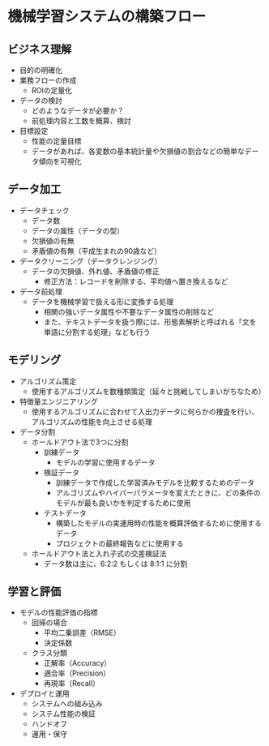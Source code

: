 # 機械学習システムの構築フロー
## ビジネス理解
- 目的の明確化
- 業務フローの作成
    - ROIの定量化
- データの検討
    - どのようなデータが必要か？
    - 前処理内容と工数を概算、検討
- 目標設定
    - 性能の定量目標
    - データがあれば、各変数の基本統計量や欠損値の割合などの簡単なデータ傾向を可視化
## データ加工
- データチェック
    - データ数
    - データの属性（データの型）
    - 欠損値の有無
    - 矛盾値の有無（平成生まれの90歳など）
- データクリーニング（データクレンジング）
    - データの欠損値、外れ値、矛盾値の修正
        - 修正方法：レコードを削除する、平均値へ置き換えるなど
- データ前処理
    - データを機械学習で扱える形に変換する処理
        - 相関の強いデータ属性や不要なデータ属性の削除など
        - また、テキストデータを扱う際には、形態素解析と呼ばれる「文を単語に分割する処理」なども行う
## モデリング
- アルゴリズム策定
    - 使用するアルゴリズムを数種類策定（延々と挑戦してしまいがちなため）
- 特徴量エンジニアリング
    - 使用するアルゴリズムに合わせて入出力データに何らかの捜査を行い、アルゴリズムの性能を向上させる処理
- データ分割
    - ホールドアウト法で3つに分割
        - 訓練データ
            - モデルの学習に使用するデータ
        - 検証データ
            - 訓練データで作成した学習済みモデルを比較するためのデータ
            - アルゴリズムやハイパーパラメータを変えたときに、どの条件のモデルが最も良いかを判定するために使用
        - テストデータ
            - 構築したモデルの実運用時の性能を概算評価するために使用するデータ
            - プロジェクトの最終報告などに使用する
    - ホールドアウト法と入れ子式の交差検証法
        - データ数は主に、6:2:2 もしくは 8:1:1 に分割
        

## 学習と評価
- モデルの性能評価の指標
    - 回帰の場合
        - 平均二乗誤差（RMSE）
        - 決定係数
    - クラス分類
        - 正解率（Accuracy）
        - 適合率（Precision）
        - 再現率（Recall）
- デプロイと運用
    - システムへの組み込み
    - システム性能の検証
    - ハンドオフ
    - 運用・保守
